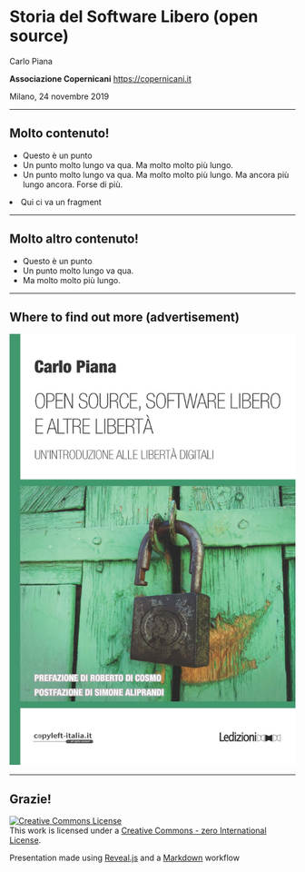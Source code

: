 # Storia del Software Libero (open source)


Carlo Piana

**Associazione Copernicani**
  https://copernicani.it

Milano, 24 novembre 2019

---

## Molto contenuto!

* Questo è un punto
* Un punto molto lungo va qua. Ma molto molto più lungo.
* Un punto molto lungo va qua. Ma molto molto più lungo. Ma ancora più lungo ancora. Forse di più.
<li class="fragment">Qui ci va un fragment</li>

---

## Molto altro contenuto!


* Questo è un punto
* Un punto molto lungo va qua.
* Ma molto molto più lungo.

---

## Where to find out more (advertisement)

<img class="center-img" src="markdown/assets/book_piana.jpg" />

---

## Grazie!


<div class="bottom">
<p><a rel="license" href="http://creativecommons.org/publicdomain/zero/1.0/"><img alt="Creative Commons License" style="border-width:0" src="http://i.creativecommons.org/p/zero/1.0/88x31.png" /></a><br />This work is licensed under a <a rel="license" href="http://creativecommons.org/publicdomain/zero/1.0/">Creative Commons - zero International License</a>.
</p>

Presentation made using [Reveal.js][81aa3153] and a [Markdown](https://daringfireball.net/projects/markdown/syntax) workflow

</div>

  [81aa3153]: https://revealjs.com/ "Reveal"
